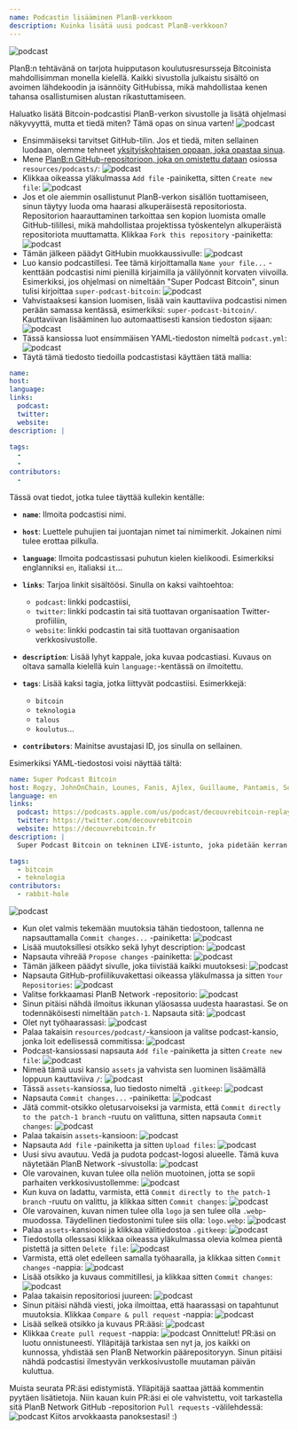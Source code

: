 ```yaml
---
name: Podcastin lisääminen PlanB-verkkoon
description: Kuinka lisätä uusi podcast PlanB-verkkoon?
---
```

![podcast](assets/cover.webp)

PlanB:n tehtävänä on tarjota huipputason koulutusresursseja Bitcoinista mahdollisimman monella kielellä. Kaikki sivustolla julkaistu sisältö on avoimen lähdekoodin ja isännöity GitHubissa, mikä mahdollistaa kenen tahansa osallistumisen alustan rikastuttamiseen.

Haluatko lisätä Bitcoin-podcastisi PlanB-verkon sivustolle ja lisätä ohjelmasi näkyvyyttä, mutta et tiedä miten? Tämä opas on sinua varten!
![podcast](assets/01.webp)
- Ensimmäiseksi tarvitset GitHub-tilin. Jos et tiedä, miten sellainen luodaan, olemme tehneet [yksityiskohtaisen oppaan, joka opastaa sinua](https://planb.network/tutorials/others/create-github-account).
- Mene [PlanB:n GitHub-repositorioon, joka on omistettu dataan](https://github.com/PlanB-Network/bitcoin-educational-content/tree/dev/resources/podcasts) osiossa `resources/podcasts/`:
![podcast](assets/02.webp)
- Klikkaa oikeassa yläkulmassa `Add file` -painiketta, sitten `Create new file`:
![podcast](assets/03.webp)
- Jos et ole aiemmin osallistunut PlanB-verkon sisällön tuottamiseen, sinun täytyy luoda oma haarasi alkuperäisestä repositoriosta. Repositorion haarauttaminen tarkoittaa sen kopion luomista omalle GitHub-tilillesi, mikä mahdollistaa projektissa työskentelyn alkuperäistä repositoriota muuttamatta. Klikkaa `Fork this repository` -painiketta:
![podcast](assets/04.webp)
- Tämän jälkeen päädyt GitHubin muokkaussivulle:
![podcast](assets/05.webp)
- Luo kansio podcastillesi. Tee tämä kirjoittamalla `Name your file...` -kenttään podcastisi nimi pienillä kirjaimilla ja välilyönnit korvaten viivoilla. Esimerkiksi, jos ohjelmasi on nimeltään "Super Podcast Bitcoin", sinun tulisi kirjoittaa `super-podcast-bitcoin`:
![podcast](assets/06.webp)
- Vahvistaaksesi kansion luomisen, lisää vain kauttaviiva podcastisi nimen perään samassa kentässä, esimerkiksi: `super-podcast-bitcoin/`. Kauttaviivan lisääminen luo automaattisesti kansion tiedoston sijaan:
![podcast](assets/07.webp)
- Tässä kansiossa luot ensimmäisen YAML-tiedoston nimeltä `podcast.yml`:
![podcast](assets/08.webp)
- Täytä tämä tiedosto tiedoilla podcastistasi käyttäen tätä mallia:

```yaml
name: 
host: 
language: 
links:
  podcast: 
  twitter: 
  website: 
description: |
  
tags:
  - 
  - 
contributors:
  - 
```

Tässä ovat tiedot, jotka tulee täyttää kullekin kentälle:

- **`name`**: Ilmoita podcastisi nimi.
- **`host`**: Luettele puhujien tai juontajan nimet tai nimimerkit. Jokainen nimi tulee erottaa pilkulla.
- **`language`**: Ilmoita podcastissasi puhutun kielen kielikoodi. Esimerkiksi englanniksi `en`, italiaksi `it`...

- **`links`**: Tarjoa linkit sisältöösi. Sinulla on kaksi vaihtoehtoa:
	- `podcast`: linkki podcastiisi,
	- `twitter`: linkki podcastin tai sitä tuottavan organisaation Twitter-profiiliin,
	- `website`: linkki podcastin tai sitä tuottavan organisaation verkkosivustolle.
- **`description`**: Lisää lyhyt kappale, joka kuvaa podcastiasi. Kuvaus on oltava samalla kielellä kuin `language:`-kentässä on ilmoitettu.
- **`tags`**: Lisää kaksi tagia, jotka liittyvät podcastiisi. Esimerkkejä:
    - `bitcoin`
    - `teknologia`
    - `talous`
    - `koulutus`...

- **`contributors`**: Mainitse avustajasi ID, jos sinulla on sellainen.

Esimerkiksi YAML-tiedostosi voisi näyttää tältä:

```yaml
name: Super Podcast Bitcoin
host: Rogzy, JohnOnChain, Lounes, Fanis, Ajlex, Guillaume, Pantamis, Sosthene, Loic
language: en
links:
  podcast: https://podcasts.apple.com/us/podcast/decouvrebitcoin-replay/id1693844092
  twitter: https://twitter.com/decouvrebitcoin
  website: https://decouvrebitcoin.fr
description: |
  Super Podcast Bitcoin on tekninen LIVE-istunto, joka pidetään kerran viikossa Twitterissä syventymään Bitcoin-protokollaan, toisen kerroksen ratkaisuihin ja kaikkeen, mikä hämmästyttää. Isäntämme Lounes, Pantamis, Loïc ja Sosthene vastaavat kysymyksiisi ja tarjoavat maailman teknisimmän shown Bitcoinista.

tags:
  - bitcoin
  - teknologia
contributors:
  - rabbit-hole
```

![podcast](assets/09.webp)

- Kun olet valmis tekemään muutoksia tähän tiedostoon, tallenna ne napsauttamalla `Commit changes...` -painiketta:
![podcast](assets/10.webp)
- Lisää muutoksillesi otsikko sekä lyhyt description:
![podcast](assets/11.webp)
- Napsauta vihreää `Propose changes` -painiketta:
![podcast](assets/12.webp)
- Tämän jälkeen päädyt sivulle, joka tiivistää kaikki muutoksesi:
![podcast](assets/13.webp)
- Napsauta GitHub-profiilikuvakettasi oikeassa yläkulmassa ja sitten `Your Repositories`:
![podcast](assets/14.webp)
- Valitse forkkaamasi PlanB Network -repositorio:
![podcast](assets/15.webp)
- Sinun pitäisi nähdä ilmoitus ikkunan yläosassa uudesta haarastasi. Se on todennäköisesti nimeltään `patch-1`. Napsauta sitä:
![podcast](assets/16.webp)
- Olet nyt työhaarassasi:
![podcast](assets/17.webp)
- Palaa takaisin `resources/podcast/`-kansioon ja valitse podcast-kansio, jonka loit edellisessä commitissa: ![podcast](assets/18.webp)
- Podcast-kansiossasi napsauta `Add file` -painiketta ja sitten `Create new file`:
![podcast](assets/19.webp)
- Nimeä tämä uusi kansio `assets` ja vahvista sen luominen lisäämällä loppuun kauttaviiva `/`:
![podcast](assets/20.webp)
- Tässä `assets`-kansiossa, luo tiedosto nimeltä `.gitkeep`:
![podcast](assets/21.webp)
- Napsauta `Commit changes...` -painiketta:
![podcast](assets/22.webp)
- Jätä commit-otsikko oletusarvoiseksi ja varmista, että `Commit directly to the patch-1 branch` -ruutu on valittuna, sitten napsauta `Commit changes`:
![podcast](assets/23.webp)
- Palaa takaisin `assets`-kansioon:
![podcast](assets/24.webp)
- Napsauta `Add file` -painiketta ja sitten `Upload files`:
![podcast](assets/25.webp)
- Uusi sivu avautuu. Vedä ja pudota podcast-logosi alueelle. Tämä kuva näytetään PlanB Network -sivustolla: ![podcast](assets/26.webp)
- Ole varovainen, kuvan tulee olla neliön muotoinen, jotta se sopii parhaiten verkkosivustollemme:
![podcast](assets/27.webp)
- Kun kuva on ladattu, varmista, että `Commit directly to the patch-1 branch` -ruutu on valittu, ja klikkaa sitten `Commit changes`:
![podcast](assets/28.webp)
- Ole varovainen, kuvan nimen tulee olla `logo` ja sen tulee olla `.webp`-muodossa. Täydellinen tiedostonimi tulee siis olla: `logo.webp`:
![podcast](assets/29.webp)
- Palaa `assets`-kansioosi ja klikkaa välitiedostoa `.gitkeep`:
![podcast](assets/30.webp)
- Tiedostolla ollessasi klikkaa oikeassa yläkulmassa olevia kolmea pientä pistettä ja sitten `Delete file`:
![podcast](assets/31.webp)
- Varmista, että olet edelleen samalla työhaaralla, ja klikkaa sitten `Commit changes` -nappia:
![podcast](assets/32.webp)
- Lisää otsikko ja kuvaus commitillesi, ja klikkaa sitten `Commit changes`:
![podcast](assets/33.webp)
- Palaa takaisin repositoriosi juureen:
![podcast](assets/34.webp)
- Sinun pitäisi nähdä viesti, joka ilmoittaa, että haarassasi on tapahtunut muutoksia. Klikkaa `Compare & pull request` -nappia:
![podcast](assets/35.webp)
- Lisää selkeä otsikko ja kuvaus PR:ääsi:
![podcast](assets/36.webp)
- Klikkaa `Create pull request` -nappia:
![podcast](assets/37.webp)
Onnittelut! PR:äsi on luotu onnistuneesti. Ylläpitäjä tarkistaa sen nyt ja, jos kaikki on kunnossa, yhdistää sen PlanB Networkin päärepositoryyn. Sinun pitäisi nähdä podcastisi ilmestyvän verkkosivustolle muutaman päivän kuluttua.

Muista seurata PR:äsi edistymistä. Ylläpitäjä saattaa jättää kommentin pyytäen lisätietoja. Niin kauan kuin PR:äsi ei ole vahvistettu, voit tarkastella sitä PlanB Network GitHub -repositorion `Pull requests` -välilehdessä:
![podcast](assets/38.webp)
Kiitos arvokkaasta panoksestasi! :)